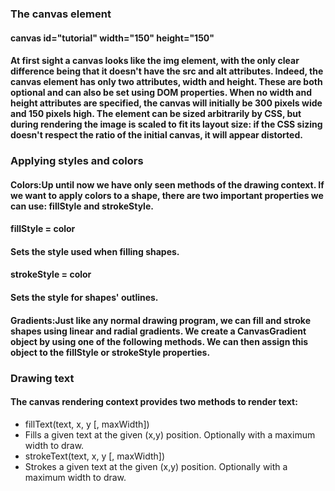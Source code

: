 
### The canvas element
#### canvas id="tutorial" width="150" height="150"
#### At first sight a canvas looks like the img element, with the only clear difference being that it doesn't have the src and alt attributes. Indeed, the canvas element has only two attributes, width and height. These are both optional and can also be set using DOM properties. When no width and height attributes are specified, the canvas will initially be 300 pixels wide and 150 pixels high. The element can be sized arbitrarily by CSS, but during rendering the image is scaled to fit its layout size: if the CSS sizing doesn't respect the ratio of the initial canvas, it will appear distorted.

### Applying styles and colors
#### Colors:Up until now we have only seen methods of the drawing context. If we want to apply colors to a shape, there are two important properties we can use: fillStyle and strokeStyle.
#### fillStyle = color
#### Sets the style used when filling shapes.
#### strokeStyle = color
#### Sets the style for shapes' outlines.
#### Gradients:Just like any normal drawing program, we can fill and stroke shapes using linear and radial gradients. We create a CanvasGradient object by using one of the following methods. We can then assign this object to the fillStyle or strokeStyle properties.

### Drawing text
#### The canvas rendering context provides two methods to render text:
* fillText(text, x, y [, maxWidth])
* Fills a given text at the given (x,y) position. Optionally with a maximum width to draw.
* strokeText(text, x, y [, maxWidth])
* Strokes a given text at the given (x,y) position. Optionally with a maximum width to draw.